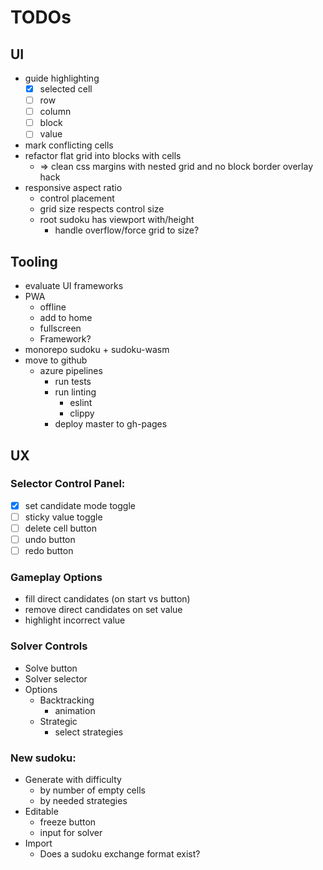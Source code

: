 # TODOs

## UI
- guide highlighting
  - [X] selected cell
  - [ ] row
  - [ ] column
  - [ ] block
  - [ ] value
- mark conflicting cells
- refactor flat grid into blocks with cells
  - => clean css margins with nested grid and no block border overlay hack
- responsive aspect ratio
  - control placement
  - grid size respects control size
  - root sudoku has viewport with/height
    - handle overflow/force grid to size?

## Tooling
- evaluate UI frameworks
- PWA
  - offline
  - add to home
  - fullscreen
  - Framework?
- monorepo sudoku + sudoku-wasm
- move to github
  - azure pipelines
    - run tests
    - run linting
      - eslint
      - clippy
    - deploy master to gh-pages

## UX

### Selector Control Panel:
- [X] set candidate mode toggle
- [ ] sticky value toggle
- [ ] delete cell button
- [ ] undo button
- [ ] redo button
### Gameplay Options
- fill direct candidates (on start vs button)
- remove direct candidates on set value
- highlight incorrect value
### Solver Controls
- Solve button
- Solver selector
- Options
  - Backtracking
    - animation
  - Strategic
    - select strategies
### New sudoku:
- Generate with difficulty
  - by number of empty cells
  - by needed strategies
- Editable
  - freeze button
  - input for solver
- Import
  - Does a sudoku exchange format exist?
